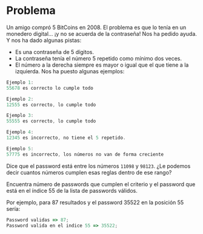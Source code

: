 # Problema

Un amigo compró 5 BitCoins en 2008. El problema es que lo tenía en un monedero digital... ¡y no se acuerda de la contraseña!
Nos ha pedido ayuda. Y nos ha dado algunas pistas:

- Es una contraseña de 5 dígitos.
- La contraseña tenía el número 5 repetido como mínimo dos veces.
- El número a la derecha siempre es mayor o igual que el que tiene a la izquierda.
  Nos ha puesto algunas ejemplos:

```js
Ejemplo 1:
55678 es correcto lo cumple todo

Ejemplo 2:
12555 es correcto, lo cumple todo

Ejemplo 3:
55555 es correcto, lo cumple todo

Ejemplo 4:
12345 es incorrecto, no tiene el 5 repetido.

Ejemplo 5:
57775 es incorrecto, los números no van de forma creciente
```

Dice que el password está entre los números `11098` y `98123`. ¿Le podemos decir cuantos números cumplen esas reglas dentro de ese rango?

Encuentra número de passwords que cumplen el criterio y el password que está en el índice 55 de la lista de passwords válidos.

Por ejemplo, para 87 resultados y el password 35522 en la posición 55 sería:

```js
Password validas => 87;
Password valida en el indice 55 => 35522;
```
